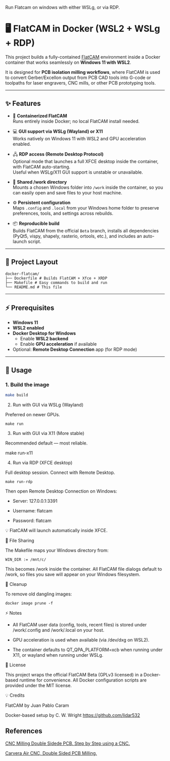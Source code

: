 Run Flatcam on windows with either WSLg, or via RDP.

# 🖥️ FlatCAM in Docker (WSL2 + WSLg + RDP)

This project builds a fully-contained [FlatCAM](https://bitbucket.org/jpcgt/flatcam/src/Beta/) 
environment inside a Docker container that works seamlessly on **Windows 11 with WSL2**.  

It is designed for **PCB isolation milling workflows**, where FlatCAM is used to convert 
Gerber/Excellon output from PCB CAD tools into G-code or toolpaths for laser engravers, 
CNC mills, or other PCB prototyping tools.

---

## ✨ Features

- 🐳 **Containerized FlatCAM**  
  Runs entirely inside Docker; no local FlatCAM install needed.

- 💻 **GUI support via WSLg (Wayland) or X11**  
  Works natively on Windows 11 with WSL2 and GPU acceleration enabled.

- 🖧 **RDP access (Remote Desktop Protocol)**  
  Optional mode that launches a full XFCE desktop inside the container, with FlatCAM auto-starting.  
  Useful when WSLg/X11 GUI support is unstable or unavailable.

- 📁 **Shared /work directory**  
  Mounts a chosen Windows folder into `/work` inside the container, so you can easily open and save files to your host machine.

- ⚙️ **Persistent configuration**  
  Maps `.config` and `.local` from your Windows home folder to preserve preferences, tools, and settings across rebuilds.

- 📦 **Reproducible build**  
  Builds FlatCAM from the official `Beta` branch, installs all dependencies (PyQt5, vispy, shapely, rasterio, ortools, etc.), and includes an auto-launch script.

---

## 📂 Project Layout


```
docker-flatcam/
├── Dockerfile # Builds FlatCAM + Xfce + XRDP
├── Makefile # Easy commands to build and run
└── README.md # This file
```


---

## ⚡ Prerequisites

- **Windows 11**
- **WSL2 enabled**
- **Docker Desktop for Windows**  
  - Enable **WSL2 backend**  
  - Enable **GPU acceleration** if available
- Optional: **Remote Desktop Connection** app (for RDP mode)

---

## 🚀 Usage

### 1. Build the image
```bash
make build
```


2. Run with GUI via WSLg (Wayland)

Preferred on newer GPUs.
```
make run
```

3. Run with GUI via X11 (More stable)

Recommended default — most reliable.

make run-x11

4. Run via RDP (XFCE desktop)

Full desktop session. Connect with Remote Desktop.
```
make run-rdp
```


Then open Remote Desktop Connection on Windows:

* Server: 127.0.0.1:3391

* Username: flatcam

* Password: flatcam

💡 FlatCAM will launch automatically inside XFCE.

📁 File Sharing

The Makefile maps your Windows directory from:

```
WIN_DIR := /mnt/c/
```


This becomes /work inside the container.
All FlatCAM file dialogs default to /work, so files you save will appear on your Windows filesystem.

🧹 Cleanup

To remove old dangling images:
```
docker image prune -f
```

⚡ Notes

* All FlatCAM user data (config, tools, recent files) is stored under /work/.config and /work/.local on your host.

* GPU acceleration is used when available (via /dev/dxg on WSL2).

* The container defaults to QT_QPA_PLATFORM=xcb when running under X11, or wayland when running under WSLg.

📜 License

This project wraps the official FlatCAM Beta
 (GPLv3 licensed) in a Docker-based runtime for convenience.
All Docker configuration scripts are provided under the MIT license.

💡 Credits

FlatCAM by Juan Pablo Caram

Docker-based setup by C. W. Wright https://github.com/lidar532

## References
[CNC Milling Double Sidede PCB.  Step by Step using a CNC.](https://www.youtube.com/watch?v=9xczeQMj2dg)

[Carvera Air CNC, Double Sided PCB Milling.](https://www.youtube.com/watch?v=EiicIzQ-ReA)



